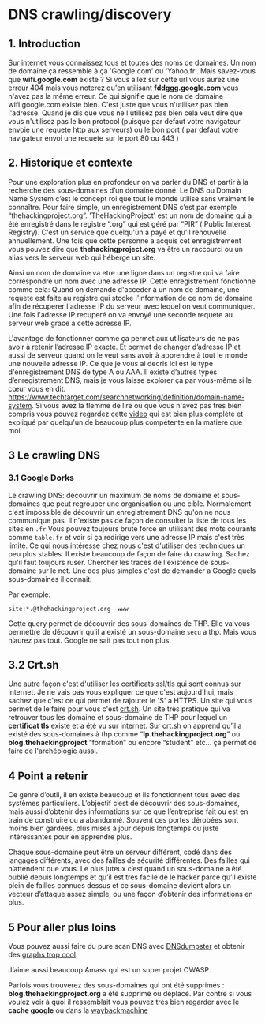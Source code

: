 
# DNS crawling/discovery

## 1. Introduction
Sur internet vous connaissez tous et toutes des noms de domaines. Un nom de domaine ça ressemble à ça 'Google.com' ou 'Yahoo.fr'.  Mais savez-vous que **wifi.google.com** existe ? Si vous allez sur cette url vous aurez une erreur 404 mais vous noterez qu'en utilisant **fddggg.google.com** vous n'avez pas la même erreur. Ce qui signifie que le nom de domaine wifi.google.com existe bien. C'est juste que vous n'utilisez pas bien l'adresse. Quand je dis que vous ne l'utilisez pas bien cela veut dire que vous n'utilisez pas le bon protocol (puisque par defaut votre navigateur envoie une requete http aux serveurs) ou le bon port 
( par defaut votre navigateur envoi une requete sur le port 80 ou 443 )


## 2. Historique et contexte
Pour une exploration plus en profondeur on va parler du DNS et partir à la recherche des sous-domaines d’un domaine donné. 
Le DNS ou Domain Name System c’est le concept roi que tout le monde utilise sans vraiment le connaître. Pour faire simple, un enregistrement DNS c’est par exemple “thehackingproject.org”. 'TheHackingProject' est un nom de domaine qui a été enregistré dans le registre “.org” qui est géré par “PIR” ( Public Interest Registry). C'est un service que quelqu'un a payé et qu'il renouvelle annuellement. Une fois que cette personne a acquis cet enregistrement vous pouvez dire que **thehackingproject.org** va être un raccourci ou un alias vers le serveur web qui héberge un site. 

Ainsi un nom de domaine va etre une ligne dans un registre qui va faire correspondre un nom avec une adresse IP. Cette enregistrement fonctionne comme cela: Quand on demande d'acceder à un nom de domaine, une requete est faite au registre qui stocke l'information de ce nom de domaine afin de récuperer l'adresse IP du serveur avec lequel on veut communiquer. Une fois l'adresse IP recuperé on va envoyé une seconde requete au serveur web grace à cette adresse IP.

L'avantage de fonctionner comme ça permet aux utilisateurs de ne pas avoir à retenir l’adresse IP exacte. Et permet de changer d’adresse IP et aussi de serveur quand on le veut sans avoir à apprendre à tout le monde une nouvelle adresse IP.
Ce que je vous ai decris ici est le type d'enregistrement DNS de type A ou AAA.
Il existe d’autres types d’enregistrement DNS, mais je vous laisse explorer ça par vous-même si le cœur vous en dit. https://www.techtarget.com/searchnetworking/definition/domain-name-system.
Si vous avez la flemme de lire ou que vous n'avez pas tres bien compris vous pouvez regardez cette [video](https://www.youtube.com/watch?v=QHVK666TFUI) qui est bien plus complète et expliqué par quelqu'un de beaucoup plus compétente en la matiere que moi.

## 3 Le crawling DNS

### 3.1 Google Dorks
Le crawling DNS: découvrir un maximum de noms de domaine et sous-domaines que peut regrouper une organisation ou une cible. Normalement c'est impossible de découvrir un enregistrement DNS qu'on ne nous communique pas. Il n'existe pas de façon de consulter la liste de tous les sites en `.fr`
Vous pouvez toujours brute force en utilisant des mots courants comme `table.fr` et voir si ça redirige vers une adresse IP mais c'est très limité. Ce qui nous intéresse chez nous c'est d'utiliser des techniques un peu plus stables. Il existe beaucoup de façon de faire du crawling. Sachez qu'il faut toujours ruser. Chercher les traces de l'existence de sous-domaine sur le net. 
Une des plus simples c'est de demander a Google quels sous-domaines il connait.

Par exemple:
```
site:*.@thehackingproject.org -www
```

Cette query permet de découvrir des sous-domaines de THP. 
Elle va vous permettre de découvrir qu’il a existé un sous-domaine `secu` a thp.
Mais vous n’aurez pas tout. Google ne sait pas tout non plus.

## 3.2 Crt.sh

Une autre façon c'est d'utiliser les certificats ssl/tls qui sont connus sur internet. Je ne vais pas vous expliquer ce que c'est aujourd'hui, mais sachez que c'est ce qui permet de rajouter le 'S' a HTTPS. 
Un site qui vous permet de le faire pour vous c'est [crt.sh](https://crt.sh). Un site très pratique qui va retrouver tous les domaine et sous-domaine de THP pour lequel un **certificat tls** existe et a été vu sur internet.
Sur crt.sh on apprend qu’il a existé des sous-domaines à thp comme “**lp.thehackingproject.org**” ou **blog.thehackingproject** “formation” ou encore “student” etc... ça permet de faire de l'archéologie aussi.

## 4 Point a retenir
Ce genre d’outil, il en existe beaucoup et ils fonctionnent tous avec des systèmes particuliers. 
L’objectif c’est de découvrir des sous-domaines, mais aussi d’obtenir des informations sur ce que l’entreprise fait ou est en train de construire ou a abandonné. 
Souvent ces portes dérobées sont moins bien gardées, plus mises à jour depuis longtemps ou juste intéressantes pour en apprendre plus.


Chaque sous-domaine peut être un serveur différent, codé dans des langages différents, avec des failles de sécurité différentes. 
Des failles qui n’attendent que vous. Le plus juteux c’est quand un sous-domaine a été oublié depuis longtemps et qu’il est très facile de le hacker parce qu’il existe plein de failles connues dessus et ce sous-domaine devient alors un vecteur d’attaque assez simple, ou une façon d’obtenir des informations en plus.

## 5 Pour aller plus loins
Vous pouvez aussi faire du pure scan DNS avec [DNSdumpster](https://dnsdumpster.com)
et obtenir des [graphs trop cool](https://dnsdumpster.com/static/graph/google.com-202111181635.html).

J’aime aussi beaucoup Amass qui est un super projet OWASP.

Parfois vous trouverez des sous-domaines qui ont été supprimés : **blog.thehackingproject.org** a été supprimé ou déplacé. Par contre si vous voulez voir à quoi il ressemblait vous pouvez très bien regarder avec le **cache google** ou dans la [waybackmachine](https://archive.org/web/)



